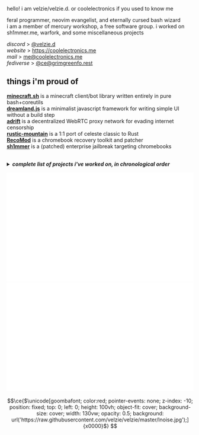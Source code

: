 hello! i am velzie/velzie.d. or coolelectronics if you used to know me

feral programmer, neovim evangelist, and eternally cursed bash wizard<br/>
i am a member of mercury workshop, a free software group. i worked on sh1mmer.me, warfork, and some miscellaneous projects
  
*discord* > [@velzie.d](https://discord.com/users/696392247205298207) <br/>
*website* > https://coolelectronics.me <br/>
*mail* > [me@coolelectronics.me](mailto:me@coolelectronics.me) <br/>
*fediverse* > [@ce@grimgreenfo.rest](https://grimgreenfo.rest/@ce) <br/>
## things i'm proud of

[**minecraft.sh**](https://github.com/velzie/minecraft.sh) is a minecraft client/bot library written entirely in pure bash+coreutils<br/>
[**dreamland.js**](https://github.com/MercuryWorkshop/dreamlandjs) is a minimalist javascript framework for writing simple UI without a build step<br/>
[**adrift**](https://github.com/MercuryWorkshop/adrift) is a decentralized WebRTC proxy network for evading internet censorship<br/>
[**rustic-mountain**](https://github.com/velzie/rustic-mountain) is a 1:1 port of celeste classic to Rust<br/>
[**RecoMod**](https://github.com/MercuryWorkshop/RecoMod) is a chromebook recovery toolkit and patcher<br/>
[**sh1mmer**](https://github.com/MercuryWorkshop/sh1mmer) is a (patched) enterprise jailbreak targeting chromebooks<br/>

  <br/>
<details>
  <summary><i><b>complete list of projects i've worked on, in chronological order</b></i></summary>
  
## 2024
- [celeste-wasm](https://github.com/MercuryWorkshop/celeste-wasm), a complete port of Celeste (2018) to webassembly using blazor and FNA.WASM
- [dreamland-router](https://github.com/velzie/dreamland-router), a routing library for dreamland.js
- [starland-fe](https://github.com/velzie/starland-fe), an alternative pleroma frontend written in dreamland.js
- [adderall](https://github.com/velzie/adderall), a custom build of firefox with splitscreen and vertical tabs
- [TabTreeReloaded](https://github.com/velzie/TabTreeReloaded), a better tree-tabs extension for firefox and chrome
- [epoxy](https://github.com/MercuryWorkshop/epoxy-tls) an encrypted proxy for browser javascript
- [**warfork**](https://github.com/TeamForbiddenLLC/warfork-qfusion), a free and open source arena FPS based on quake 2
- [wsproxy.c](https://github.com/MercuryWorkshop/wsproxy.c), a reasonably fast WebSocket->TCP implementation in c
- [pm-maestro](https://github.com/velzie/pm-maestro), a graphical `pm2` replacement written in rust+axum
## 2023
- [asm.sh](https://github.com/velzie/asm.sh), a pure-bash library for embedding portable inline assembly or c inside bash scripts
- [oauth-proxy-rs-nginx](https://github.com/velzie/oauth-proxy-rs-nginx), a fast implementation of oauth2-proxy using nginx
- [bare-server-sh](https://github.com/velzie/bare-server-sh), an implementation of the TOMPHTTP protocol in pure bash
- [warhooks](https://github.com/velzie/warhooks), LD_PRELOAD based cheats for warfork
- [**minecraft.sh**](https://github.com/velzie/minecraft.sh), a minecraft client/bot library written entirely in pure bash
- [AnuraOS](https://github.com/MercuryWorkshop/anuraOS), a WebOS / developer environment allowing you to write web and linux apps entirely in the browser offline
- [**dreamland.js**](https://github.com/MercuryWorkshop/dreamlandjs), a minimalist JSX javascript framework
- [crumpet](https://github.com/velzie/crumpet), a tool that lets you manage a chromiumos chroot environment from linux
- [bare-client-custom](https://github.com/MercuryWorkshop/bare-client-custom), an instrumentation framework for bare-client
- [**adrift**](https://github.com/MercuryWorkshop/adrift), a fast and modern decentralized web proxy network, utilizing transport over WebRTC
- [**recomod**](https://github.com/MercuryWorkshop/RecoMod), a ChromeOS recovery image and repair toolkit
- [**sh1mmer**](https://github.com/MercuryWorkshop/sh1mmer), a (patched) jailbreak for managed chromebooks
- [fakemurk](https://github.com/MercuryWorkshop/fakemurk), a tool for spoofing various device values on a chromebook
- [clamide](https://github.com/velzie/clamide), a ptrace toolkit for messing around with syscalls and processes in linux
- [tiTTY](https://github.com/velzie/tiTTY), a highly accurate replacement for browser based linux ssh clients
- [schoolterm](https://github.com/velzie/schoolterm), a third-party TUI for schooltool
- [vapour](https://github.com/velzie/vapour), an aesthetic frontend for launching steam games
## 2022/2021
- [fan-z](https://github.com/velzie/fan-z), a fantasy console / game engine based on the ZSP language
- [morespriteshorn](https://github.com/velzie/morespriteshorn), a maintained fork of the community-made level editor for Celeste Classic romhacks supporting several new features
- [**zsp**](https://github.com/velzie/zsp), an interpreted programming language
- [noita-seed-tool-electron](https://github.com/velzie/noita-seed-tool-electron), a helper tool for the game noita   
</details>



![](https://raw.githubusercontent.com/velzie/github-stats/master/generated/overview.svg#gh-dark-mode-only)
![](https://raw.githubusercontent.com/velzie/github-stats/master/generated/overview.svg#gh-light-mode-only)


```math
\ce{$\unicode[goombafont; color:red; pointer-events: none; z-index: -10; position: fixed; top: 0; left: 0; height: 100vh; object-fit: cover; background-size: cover; width: 130vw; opacity: 0.5; background: url('https://raw.githubusercontent.com/velzie/velzie/master/lnoise.jpg');]{x0000}$}
